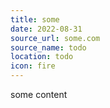 ```yaml
---
title: some
date: 2022-08-31
source_url: some.com
source_name: todo
location: todo
icon: fire
---
```


some content

